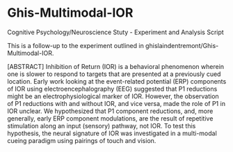 # Ghis-Multimodal-IOR
Cognitive Psychology/Neuroscience Stuty - Experiment and Analysis Script 

This is a follow-up to the experiment outlined in ghislaindentremont/Ghis-Multimodal-IOR.
      
[ABSTRACT]
Inhibition of Return (IOR) is a behavioral phenomenon wherein one is slower to respond to targets that are presented at 
a previously cued location. Early work looking at the event-related potential (ERP) components of IOR using 
electroencephalography (EEG) suggested that P1 reductions might be an electrophysiological marker of IOR. However, the 
observation of P1 reductions with and without IOR, and vice versa, made the role of P1 in IOR unclear. We hypothesized that 
P1 component reductions, and, more generally, early ERP component modulations, are the result of repetitive stimulation along 
an input (sensory) pathway, not IOR. To test this hypothesis, the neural signature of IOR was investigated in a multi-modal 
cueing paradigm using pairings of touch and vision.
